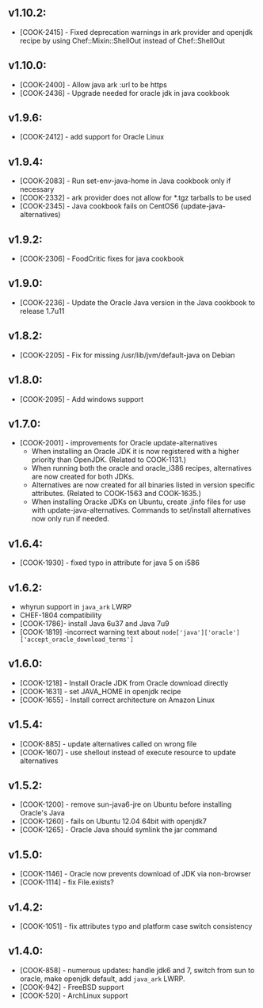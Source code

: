 ## v1.10.2:

* [COOK-2415] - Fixed deprecation warnings in ark provider and openjdk
  recipe by using Chef::Mixin::ShellOut instead of Chef::ShellOut

## v1.10.0:

* [COOK-2400] - Allow java ark :url to be https
* [COOK-2436] - Upgrade needed for oracle jdk in java cookbook

## v1.9.6:

* [COOK-2412] - add support for Oracle Linux

## v1.9.4:

* [COOK-2083] - Run set-env-java-home in Java cookbook only if necessary
* [COOK-2332] - ark provider does not allow for *.tgz tarballs to be used
* [COOK-2345] - Java cookbook fails on CentOS6 (update-java-alternatives)

## v1.9.2:

* [COOK-2306] - FoodCritic fixes for java cookbook

## v1.9.0:

* [COOK-2236] - Update the Oracle Java version in the Java cookbook to
  release 1.7u11

## v1.8.2:

* [COOK-2205] - Fix for missing /usr/lib/jvm/default-java on Debian

## v1.8.0:

* [COOK-2095] - Add windows support

## v1.7.0:

* [COOK-2001] - improvements for Oracle update-alternatives
  - When installing an Oracle JDK it is now registered with a higher
    priority than OpenJDK. (Related to COOK-1131.)
  - When running both the oracle and oracle_i386 recipes, alternatives
    are now created for both JDKs.
  - Alternatives are now created for all binaries listed in version
    specific attributes. (Related to COOK-1563 and COOK-1635.)
  - When installing Oracke JDKs on Ubuntu, create .jinfo files for use
    with update-java-alternatives. Commands to set/install
    alternatives now only run if needed.

## v1.6.4:

* [COOK-1930] - fixed typo in attribute for java 5 on i586

## v1.6.2:

* whyrun support in `java_ark` LWRP
* CHEF-1804 compatibility
* [COOK-1786]- install Java 6u37 and Java 7u9
* [COOK-1819] -incorrect warning text about
  `node['java']['oracle']['accept_oracle_download_terms']`

## v1.6.0:

* [COOK-1218] - Install Oracle JDK from Oracle download directly
* [COOK-1631] - set JAVA_HOME in openjdk recipe
* [COOK-1655] - Install correct architecture on Amazon Linux

## v1.5.4:

* [COOK-885] - update alternatives called on wrong file
* [COOK-1607] - use shellout instead of execute resource to update
  alternatives

## v1.5.2:

* [COOK-1200] - remove sun-java6-jre on Ubuntu before installing
  Oracle's Java
* [COOK-1260] - fails on Ubuntu 12.04 64bit with openjdk7
* [COOK-1265] - Oracle Java should symlink the jar command

## v1.5.0:

* [COOK-1146] - Oracle now prevents download of JDK via non-browser
* [COOK-1114] - fix File.exists?

## v1.4.2:

* [COOK-1051] - fix attributes typo and platform case switch
  consistency

## v1.4.0:

* [COOK-858] - numerous updates: handle jdk6 and 7, switch from sun to
  oracle, make openjdk default, add `java_ark` LWRP.
* [COOK-942] - FreeBSD support
* [COOK-520] - ArchLinux support
